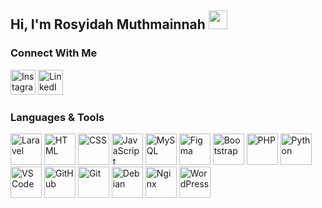 ## Hi, I'm Rosyidah Muthmainnah <img src="https://raw.githubusercontent.com/kaueMarques/kaueMarques/master/hi.gif" width="30px">

### <b> Connect With Me </b> 
<p align="left">
  <a href="https://instagram.com/rosyimuth"><img src="https://skillicons.dev/icons?i=instagram" alt="Instagram" height="40px"></a>
  <a href="https://linkedin.com/in/rosyimuth"><img src="https://skillicons.dev/icons?i=linkedin" alt="LinkedIn" height="40px"></a>
</p>

### <b> Languages & Tools </b>
<p align="left">
  <a href="#"><img alt="Laravel" height="50px" src="https://skillicons.dev/icons?i=laravel"></a>
  <a href="#"><img alt="HTML" height="50px" src="https://skillicons.dev/icons?i=html"></a>
  <a href="#"><img alt="CSS" height="50px" src="https://skillicons.dev/icons?i=css"></a>
  <a href="#"><img alt="JavaScript" height="50px" src="https://skillicons.dev/icons?i=js"></a>
  <a href="#"><img alt="MySQL" height="50px" src="https://skillicons.dev/icons?i=mysql"></a>
  <a href="#"><img alt="Figma" height="50px" src="https://skillicons.dev/icons?i=figma"></a>
  <a href="#"><img alt="Bootstrap" height="50px" src="https://skillicons.dev/icons?i=bootstrap"></a>
  <a href="#"><img alt="PHP" height="50px" src="https://skillicons.dev/icons?i=php"></a>
  <a href="#"><img alt="Python" height="50px" src="https://skillicons.dev/icons?i=python"></a>
  <a href="#"><img alt="VS Code" height="50px" src="https://skillicons.dev/icons?i=vscode"></a>
  <a href="#"><img alt="GitHub" height="50px" src="https://skillicons.dev/icons?i=github"></a>
  <a href="#"><img alt="Git" height="50px" src="https://skillicons.dev/icons?i=git"></a>
  <a href="#"><img alt="Debian" height="50px" src="https://skillicons.dev/icons?i=debian"></a>
  <a href="#"><img alt="Nginx" height="50px" src="https://skillicons.dev/icons?i=nginx"></a>
  <a href="#"><img alt="WordPress" height="50px" src="https://skillicons.dev/icons?i=wordpress"></a>
</p>

